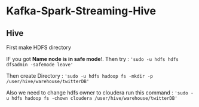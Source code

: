 # Kafka-Spark-Streaming-Hive



## Hive 

First make HDFS directory 

IF you got **Name node is in safe mode**!. Then try :
`'sudo -u hdfs hdfs dfsadmin -safemode leave'`

Then create Directory :
`'sudo -u hdfs hadoop fs -mkdir -p /user/hive/warehouse/twitterDB' `

Also we need to change hdfs owner to cloudera run this command :
`'sudo -u hdfs hadoop fs -chown cloudera /user/hive/warehouse/twitterDB'`


